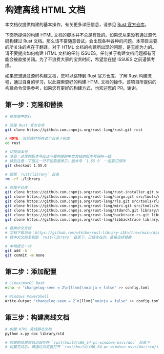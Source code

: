 # 构建离线 HTML 文档

本文档仅提供构建的基本操作，有关更多详细信息，请参见 [Rust 官方仓库](https://github.com/rust-lang/rust)。

下面所提供的构建 HTML 文档的脚本并不总是有效的。如果您从来没有通过源代码构建过 Rust 文档。那么请不要随意尝试，会出现各种各种的问题。本项目主要的所关注的点在于翻译，对于 HTML 文档的构建所出现的问题，是无能为力的。请不要提出如何构建 HTML 文档的任何 ISSUES，任何关于构建文档问题都有可能会被直接关闭。为了不浪费大家的宝贵时间，希望您在提 ISSUES 之前谨慎考虑。

如果您想通过源码构建文档，您可以跳转到 Rust 官方仓库，了解 Rust 构建流程，通过自身的学习，以此探索更好的构建 HTML 文档的操作。该项目所提供的构建命令仅供参考，如果您有更好的构建方式，也欢迎您的 PR。谢谢。


## 第一步：克隆和替换

```bash
# 在终端中执行

# 克隆 Rust 官方仓库
git clone https://github.com.cnpmjs.org/rust-lang/rust.git rust

# NOTE: 后续操作将在这个目录下完成
cd rust

# 切换版本号
# 注意：这里的版本号应该与要构建的中文文档的版本号保持一致
# 特别注意：下面这一行不能直接拷贝，版本号 `1.55.0` 一定要记得改
git checkout 1.55.0

# 删除 `rust/library` 目录
rm -rf ./library

# 克隆子仓库
git clone https://github.com.cnpmjs.org/rust-lang/rust-installer.git src/tools/rust-installer
git clone https://github.com.cnpmjs.org/rust-lang/cargo.git src/tools/cargo
git clone https://github.com.cnpmjs.org/rust-lang/rls.git src/tools/rls
git clone https://github.com.cnpmjs.org/rust-lang/miri.git src/tools/miri
git clone https://github.com.cnpmjs.org/rust-lang/stdarch.git library/stdarch
git clone https://github.com.cnpmjs.org/rust-lang/backtrace-rs.git library/backtrace
git clone https://github.com.cnpmjs.org/rust-lang/libbacktrace library/backtrace/crates/backtrace-sys/src/libbacktrace

# 替换中文文档
# 文档下载地址：https://github.com/wtklbm/rust-library-i18n/tree/main/dist
# 将中文文档复制到 `rust/library` 目录下，已经存在的，直接选择替换

# 本地提交一次
git add -A
git commit -m none
```



## 第二步：添加配置

```bash
# Linux/macOS Bash
echo -e "changelog-seen = 2\n[llvm]\nninja = false" >> config.toml

# Windows PowerShell
Write-Output "changelog-seen = 2`n[llvm]`nninja = false" >> config.toml
```



## 第三步：构建离线文档


```bash
# 构建 HTML 离线静态文档
python x.py doc library/std

# 构建的结果将自动保存在 `rust/build/x86_64-pc-windows-msvc/doc` 目录下
# 构建完成后，请通过浏览器打开 `rust/build/x86_64-pc-windows-msvc/doc/std/index.html` 文件
```

